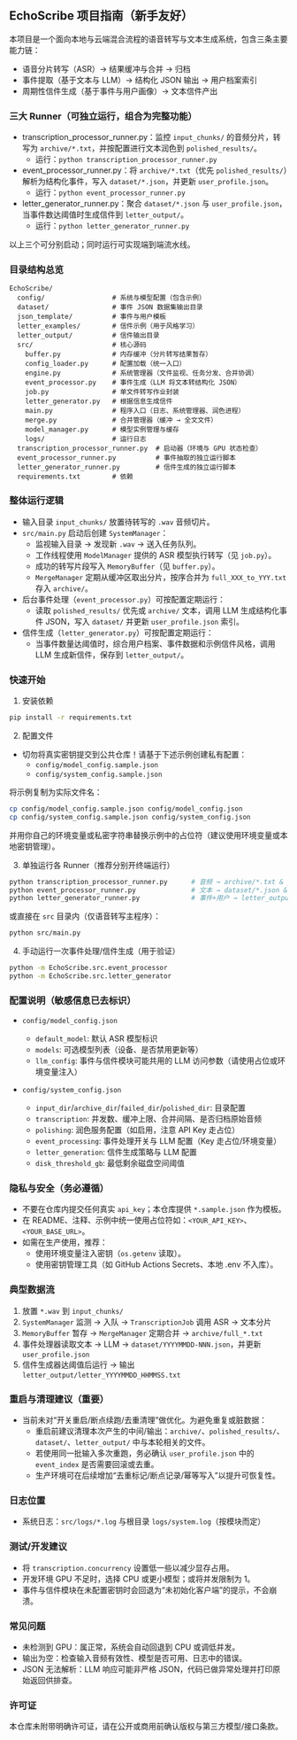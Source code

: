 ## EchoScribe 项目指南（新手友好）

本项目是一个面向本地与云端混合流程的语音转写与文本生成系统，包含三条主要能力链：
- 语音分片转写（ASR）→ 结果缓冲与合并 → 归档
- 事件提取（基于文本与 LLM）→ 结构化 JSON 输出 → 用户档案索引
- 周期性信件生成（基于事件与用户画像）→ 文本信件产出

### 三大 Runner（可独立运行，组合为完整功能）
- transcription_processor_runner.py：监控 `input_chunks/` 的音频分片，转写为 `archive/*.txt`，并按配置进行文本润色到 `polished_results/`。
  - 运行：`python transcription_processor_runner.py`
- event_processor_runner.py：将 `archive/*.txt`（优先 `polished_results/`）解析为结构化事件，写入 `dataset/*.json`，并更新 `user_profile.json`。
  - 运行：`python event_processor_runner.py`
- letter_generator_runner.py：聚合 `dataset/*.json` 与 `user_profile.json`，当事件数达阈值时生成信件到 `letter_output/`。
  - 运行：`python letter_generator_runner.py`

以上三个可分别启动；同时运行可实现端到端流水线。

### 目录结构总览

```
EchoScribe/
  config/                 # 系统与模型配置（包含示例）
  dataset/                # 事件 JSON 数据集输出目录
  json_template/          # 事件与用户模板
  letter_examples/        # 信件示例（用于风格学习）
  letter_output/          # 信件输出目录
  src/                    # 核心源码
    buffer.py             # 内存缓冲（分片转写结果暂存）
    config_loader.py      # 配置加载（统一入口）
    engine.py             # 系统管理器（文件监视、任务分发、合并协调）
    event_processor.py    # 事件生成（LLM 将文本转结构化 JSON）
    job.py                # 单文件转写作业封装
    letter_generator.py   # 根据信息生成信件
    main.py               # 程序入口（日志、系统管理器、润色进程）
    merge.py              # 合并管理器（缓冲 → 全文文件）
    model_manager.py      # 模型实例管理与缓存
    logs/                 # 运行日志
  transcription_processor_runner.py  # 启动器（环境与 GPU 状态检查）
  event_processor_runner.py          # 事件抽取的独立运行脚本
  letter_generator_runner.py         # 信件生成的独立运行脚本
  requirements.txt        # 依赖
```

### 整体运行逻辑
- 输入目录 `input_chunks/` 放置待转写的 `.wav` 音频切片。
- `src/main.py` 启动后创建 `SystemManager`：
  - 监视输入目录 → 发现新 `.wav` → 送入任务队列。
  - 工作线程使用 `ModelManager` 提供的 ASR 模型执行转写（见 `job.py`）。
  - 成功的转写片段写入 `MemoryBuffer`（见 `buffer.py`）。
  - `MergeManager` 定期从缓冲区取出分片，按序合并为 `full_XXX_to_YYY.txt` 存入 `archive/`。
- 后台事件处理（`event_processor.py`）可按配置定期运行：
  - 读取 `polished_results/` 优先或 `archive/` 文本，调用 LLM 生成结构化事件 JSON，写入 `dataset/` 并更新 `user_profile.json` 索引。
- 信件生成（`letter_generator.py`）可按配置定期运行：
  - 当事件数量达阈值时，综合用户档案、事件数据和示例信件风格，调用 LLM 生成新信件，保存到 `letter_output/`。

### 快速开始
1) 安装依赖
```bash
pip install -r requirements.txt
```

2) 配置文件
- 切勿将真实密钥提交到公共仓库！请基于下述示例创建私有配置：
  - `config/model_config.sample.json`
  - `config/system_config.sample.json`

将示例复制为实际文件名：
```bash
cp config/model_config.sample.json config/model_config.json
cp config/system_config.sample.json config/system_config.json
```
并用你自己的环境变量或私密字符串替换示例中的占位符（建议使用环境变量或本地密钥管理）。

3) 单独运行各 Runner（推荐分别开终端运行）
```bash
python transcription_processor_runner.py      # 音频 → archive/*.txt & polished_results/
python event_processor_runner.py              # 文本 → dataset/*.json & 更新用户档案
python letter_generator_runner.py             # 事件+用户 → letter_output/*.txt
```
或直接在 `src` 目录内（仅语音转写主程序）：
```bash
python src/main.py
```

4) 手动运行一次事件处理/信件生成（用于验证）
```bash
python -m EchoScribe.src.event_processor
python -m EchoScribe.src.letter_generator
```

### 配置说明（敏感信息已去标识）
- `config/model_config.json`
  - `default_model`: 默认 ASR 模型标识
  - `models`: 可选模型列表（设备、是否禁用更新等）
  - `llm_config`: 事件与信件模块可能共用的 LLM 访问参数（请使用占位或环境变量注入）

- `config/system_config.json`
  - `input_dir`/`archive_dir`/`failed_dir`/`polished_dir`: 目录配置
  - `transcription`: 并发数、缓冲上限、合并间隔、是否归档原始音频
  - `polishing`: 润色服务配置（如启用，注意 API Key 走占位）
  - `event_processing`: 事件处理开关与 LLM 配置（Key 走占位/环境变量）
  - `letter_generation`: 信件生成策略与 LLM 配置
  - `disk_threshold_gb`: 最低剩余磁盘空间阈值

### 隐私与安全（务必遵循）
- 不要在仓库内提交任何真实 `api_key`；本仓库提供 `*.sample.json` 作为模板。
- 在 README、注释、示例中统一使用占位符如：`<YOUR_API_KEY>`、`<YOUR_BASE_URL>`。
- 如需在生产使用，推荐：
  - 使用环境变量注入密钥（`os.getenv` 读取）。
  - 使用密钥管理工具（如 GitHub Actions Secrets、本地 .env 不入库）。

### 典型数据流
1) 放置 `*.wav` 到 `input_chunks/`
2) `SystemManager` 监测 → 入队 → `TranscriptionJob` 调用 ASR → 文本分片
3) `MemoryBuffer` 暂存 → `MergeManager` 定期合并 → `archive/full_*.txt`
4) 事件处理器读取文本 → LLM → `dataset/YYYYMMDD-NNN.json`，并更新 `user_profile.json`
5) 信件生成器达阈值后运行 → 输出 `letter_output/letter_YYYYMMDD_HHMMSS.txt`

### 重启与清理建议（重要）
- 当前未对“开关重启/断点续跑/去重清理”做优化。为避免重复或脏数据：
  - 重启前建议清理本次产生的中间/输出：`archive/`、`polished_results/`、`dataset/`、`letter_output/` 中与本轮相关的文件。
  - 若使用同一批输入多次重跑，务必确认 `user_profile.json` 中的 `event_index` 是否需要回滚或去重。
  - 生产环境可在后续增加“去重标记/断点记录/幂等写入”以提升可恢复性。

### 日志位置
- 系统日志：`src/logs/*.log` 与根目录 `logs/system.log`（按模块而定）

### 测试/开发建议
- 将 `transcription.concurrency` 设置低一些以减少显存占用。
- 开发环境 GPU 不足时，选择 CPU 或更小模型；或将并发限制为 1。
- 事件与信件模块在未配置密钥时会回退为“未初始化客户端”的提示，不会崩溃。

### 常见问题
- 未检测到 GPU：属正常，系统会自动回退到 CPU 或调低并发。
- 输出为空：检查输入音频有效性、模型是否可用、日志中的错误。
- JSON 无法解析：LLM 响应可能非严格 JSON，代码已做异常处理并打印原始返回供排查。

### 许可证
本仓库未附带明确许可证，请在公开或商用前确认版权与第三方模型/接口条款。



